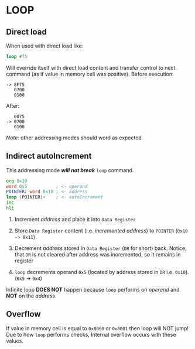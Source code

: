 # LOOP

## Direct load
When used with direct load like:
```asm
loop #75
```

Will override itself with direct load content and transfer control to next command (as if value in memory cell was positive).
Before execution:
```
-> 8F75
   0700
   0100
```
After:
```
   0075
-> 0700
   0100
```

*Note:* other addressing modes should word as expected

## Indirect autoIncrement
This addressing mode ***will not break*** `loop` command. 
```asm
org 0x10
word 0x5           ; <- operand
POINTER: word 0x10 ; <- address
loop (POINTER)+    ; <- autoIncrement
inc
hlt
```
1. Increment *address* and place it into `Data Register`

1. Store `Data Register` content (i.e. *incremented address*) to `POINTER` (`0x10 -> 0x11`)

1. Decrement *address* stored in `Data Register` (`DR` for short) back. Notice, that `DR` is not cleared after address was incremented, so it remains in register

1. `loop` decrements operand `0x5` (located by address stored in `DR` i.e. `0x10`). (`0x5` -> `0x4`)

Infinite loop **DOES NOT** happen because `loop` performs on *operand* and **NOT** on the *address*. 

## Overflow

If value in memory cell is equal to `0x8000` or `0x8001` then loop will NOT jump! Due to how `loop` performs checks, Internal overflow occurs with these values. 
